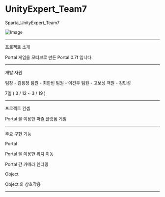 # UnityExpert_Team7
Sparta_UnityExpert_Team7

![Image](https://github.com/user-attachments/assets/7ea5c5a5-cbb5-4112-a992-74dcca932eec)

---------------------------------------------------------------------------------------------

프로젝트 소개

Portal 게임을 모티브로 만든 Portal 0.7f 입니다.

---------------------------------------------------------------------------------------------

개발 자원

팀장 - 김용정
팀원 - 최한빈
팀원 - 이건우
팀원 - 고보성
객원 - 김민성

7일 ( 3 / 12 ~ 3 / 19 )

---------------------------------------------------------------------------------------------

프로젝트 컨셉

Portal 을 이용한 퍼즐 플랫폼 게임

---------------------------------------------------------------------------------------------

주요 구현 기능

Portal

Portal 을 이용한 위치 이동

Portal 간 카메라 렌더링

Object

Object 의 상호작용





---------------------------------------------------------------------------------------------
